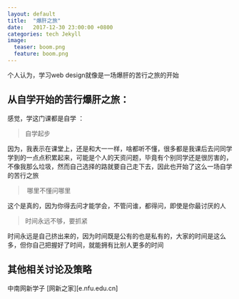 ```yaml
---
layout: default
title:  "爆肝之旅"
date:   2017-12-30 23:00:00 +0800
categories: tech Jekyll
image:
  teaser: boom.png
  feature: boom.png
---
```

个人认为，学习web design就像是一场爆肝的苦行之旅的开始

## 从自学开始的苦行爆肝之旅：

感觉，学这门课都是自学  ：

>  自学起步

因为，我表示在课堂上，还是和大一一样，啥都听不懂，很多都是我课后去问同学学到的一点点积累起来，可能是个人的天资问题，毕竟有个别同学还是很厉害的，不像我那么垃圾，然而自己选择的路就要自己走下去，因此也开始了这么一场自学的苦行之旅

>  哪里不懂问哪里

这个是真的，因为你得去问才能学会，不管问谁，都得问，即使是你最讨厌的人

>  时间永远不够，要抓紧

时间永远是自己挤出来的，因为时间既是公有的也是私有的，大家的时间是这么多，但你自己把握好了时间，就能拥有比别人更多的时间

## 其他相关讨论及策略

中南网新学子 [网新之家][e.nfu.edu.cn]


[网新之家]: e.nfu.edu.cn
